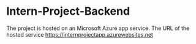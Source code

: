 # Intern-Project-Backend

The project is hosted on  an Microsoft Azure app service. The URL of the hosted service https://internprojectapp.azurewebsites.net
